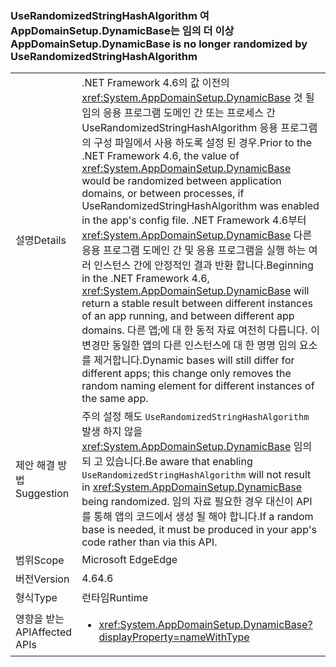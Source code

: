 ### <a name="appdomainsetupdynamicbase-is-no-longer-randomized-by-userandomizedstringhashalgorithm"></a><span data-ttu-id="7e600-101">UseRandomizedStringHashAlgorithm 여 AppDomainSetup.DynamicBase는 임의 더 이상</span><span class="sxs-lookup"><span data-stu-id="7e600-101">AppDomainSetup.DynamicBase is no longer randomized by UseRandomizedStringHashAlgorithm</span></span>

|   |   |
|---|---|
|<span data-ttu-id="7e600-102">설명</span><span class="sxs-lookup"><span data-stu-id="7e600-102">Details</span></span>|<span data-ttu-id="7e600-103">.NET Framework 4.6의 값 이전의 <xref:System.AppDomainSetup.DynamicBase> 것 될 임의 응용 프로그램 도메인 간 또는 프로세스 간 UseRandomizedStringHashAlgorithm 응용 프로그램의 구성 파일에서 사용 하도록 설정 된 경우.</span><span class="sxs-lookup"><span data-stu-id="7e600-103">Prior to the .NET Framework 4.6, the value of <xref:System.AppDomainSetup.DynamicBase> would be randomized between application domains, or between processes, if UseRandomizedStringHashAlgorithm was enabled in the app's config file.</span></span> <span data-ttu-id="7e600-104">.NET Framework 4.6부터 <xref:System.AppDomainSetup.DynamicBase> 다른 응용 프로그램 도메인 간 및 응용 프로그램을 실행 하는 여러 인스턴스 간에 안정적인 결과 반환 합니다.</span><span class="sxs-lookup"><span data-stu-id="7e600-104">Beginning in the .NET Framework 4.6, <xref:System.AppDomainSetup.DynamicBase> will return a stable result between different instances of an app running, and between different app domains.</span></span> <span data-ttu-id="7e600-105">다른 앱;에 대 한 동적 자료 여전히 다릅니다. 이 변경만 동일한 앱의 다른 인스턴스에 대 한 명명 임의 요소를 제거합니다.</span><span class="sxs-lookup"><span data-stu-id="7e600-105">Dynamic bases will still differ for different apps; this change only removes the random naming element for different instances of the same app.</span></span>|
|<span data-ttu-id="7e600-106">제안 해결 방법</span><span class="sxs-lookup"><span data-stu-id="7e600-106">Suggestion</span></span>|<span data-ttu-id="7e600-107">주의 설정 해도 <code>UseRandomizedStringHashAlgorithm</code> 발생 하지 않을 <xref:System.AppDomainSetup.DynamicBase> 임의 되 고 있습니다.</span><span class="sxs-lookup"><span data-stu-id="7e600-107">Be aware that enabling <code>UseRandomizedStringHashAlgorithm</code> will not result in <xref:System.AppDomainSetup.DynamicBase> being randomized.</span></span> <span data-ttu-id="7e600-108">임의 자료 필요한 경우 대신이 API를 통해 앱의 코드에서 생성 될 해야 합니다.</span><span class="sxs-lookup"><span data-stu-id="7e600-108">If a random base is needed, it must be produced in your app's code rather than via this API.</span></span>|
|<span data-ttu-id="7e600-109">범위</span><span class="sxs-lookup"><span data-stu-id="7e600-109">Scope</span></span>|<span data-ttu-id="7e600-110">Microsoft Edge</span><span class="sxs-lookup"><span data-stu-id="7e600-110">Edge</span></span>|
|<span data-ttu-id="7e600-111">버전</span><span class="sxs-lookup"><span data-stu-id="7e600-111">Version</span></span>|<span data-ttu-id="7e600-112">4.6</span><span class="sxs-lookup"><span data-stu-id="7e600-112">4.6</span></span>|
|<span data-ttu-id="7e600-113">형식</span><span class="sxs-lookup"><span data-stu-id="7e600-113">Type</span></span>|<span data-ttu-id="7e600-114">런타임</span><span class="sxs-lookup"><span data-stu-id="7e600-114">Runtime</span></span>|
|<span data-ttu-id="7e600-115">영향을 받는 API</span><span class="sxs-lookup"><span data-stu-id="7e600-115">Affected APIs</span></span>|<ul><li><xref:System.AppDomainSetup.DynamicBase?displayProperty=nameWithType></li></ul>|

